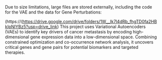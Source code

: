 Due to size limitations, large files are stored externally, including the code for the VAE and the data for Gene Perturbations:

(https://(https://drive.google.com/drive/folders/1W__Ik7l4dRb_fhgTD0fa2HBkIpNIYBz5?usp=drive_link)
This project uses Variational Autoencoders (VAEs) to identify key drivers of cancer metastasis by encoding high-dimensional gene expression data into a low-dimensional space. Combining constrained optimization and co-occurrence network analysis, it uncovers critical genes and gene pairs for potential biomarkers and targeted therapies.

